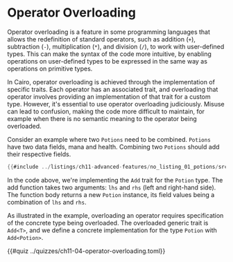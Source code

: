 # Operator Overloading

Operator overloading is a feature in some programming languages that allows the redefinition of standard operators, such as addition (`+`), subtraction (`-`), multiplication (`*`), and division (`/`), to work with user-defined types. This can make the syntax of the code more intuitive, by enabling operations on user-defined types to be expressed in the same way as operations on primitive types.

In Cairo, operator overloading is achieved through the implementation of specific traits. Each operator has an associated trait, and overloading that operator involves providing an implementation of that trait for a custom type.
However, it's essential to use operator overloading judiciously. Misuse can lead to confusion, making the code more difficult to maintain, for example when there is no semantic meaning to the operator being overloaded.

Consider an example where two `Potions` need to be combined. `Potions` have two data fields, mana and health. Combining two `Potions` should add their respective fields.

```rust
{{#include ../listings/ch11-advanced-features/no_listing_01_potions/src/lib.cairo}}
```

In the code above, we're implementing the `Add` trait for the `Potion` type. The add function takes two arguments: `lhs` and `rhs` (left and right-hand side). The function body returns a new `Potion` instance, its field values being a combination of `lhs` and `rhs`.

As illustrated in the example, overloading an operator requires specification of the concrete type being overloaded. The overloaded generic trait is `Add<T>`, and we define a concrete implementation for the type `Potion` with `Add<Potion>`.

{{#quiz ../quizzes/ch11-04-operator-overloading.toml}}